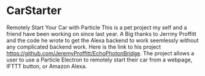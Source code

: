 # CarStarter
Remotely Start Your Car with Particle
This is a pet project my self and a friend have been working on since last year.
A Big thanks to Jerrmy Proffitt and the code he wrote to get the Alexa backend to work seemlessly without any complicated backend work.
Here is the link to his project https://github.com/JeremyProffitt/EchoPhotonBridge.
The project allows a user to use a Particle Electron to remotely start their car from a webpage, IFTTT button, or Amazon Alexa.

